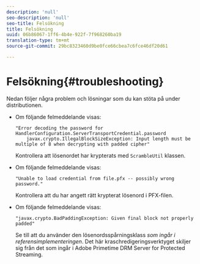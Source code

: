 ```yaml
---
description: 'null'
seo-description: 'null'
seo-title: Felsökning
title: Felsökning
uuid: 06b86067-1ff6-4b4e-922f-7f968260ba19
translation-type: tm+mt
source-git-commit: 29bc8323460d9be0fce66cbea7c6fce46df20d61

---
```



# Felsökning{#troubleshooting}

Nedan följer några problem och lösningar som du kan stöta på under distributionen.

* Om följande felmeddelande visas:

   ```
   "Error decoding the password for HandlerConfiguration.ServerTransportCredential.password  
       javax.crypto.IllegalBlockSizeException: Input length must be multiple of 8 when decrypting with padded cipher"
   ```

   Kontrollera att lösenordet har krypterats med `ScrambleUtil` klassen.

* Om följande felmeddelande visas:

   ```
   "Unable to load credential from file.pfx -- possibly wrong password."
   ```

   Kontrollera att du har angett rätt krypterat lösenord i PFX-filen.

* Om följande felmeddelande visas:

   ```
   "javax.crypto.BadPaddingException: Given final block not properly padded"
   ```

   Se till att du använder den lösenordsspårningsklass *som ingår i referensimplementeringen*. Det här kraschredigeringsverktyget skiljer sig från det som ingår i Adobe Primetime DRM Server for Protected Streaming.

